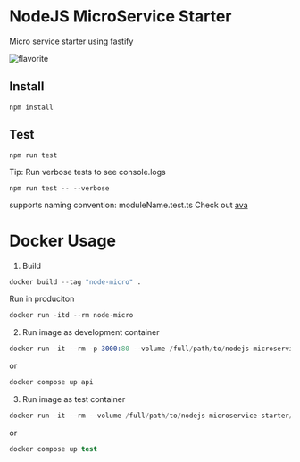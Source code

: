 # NodeJS MicroService Starter

Micro service starter using fastify

![flavorite](https://raw.githubusercontent.com/patomation/vanilla-starter/master/public/favicon.ico)

## Install

```
npm install
```

## Test

```
npm run test
```

Tip: Run verbose tests to see console.logs

```
npm run test -- --verbose
```

supports naming convention: moduleName.test.ts
Check out [ava](https://github.com/avajs/ava)

# Docker Usage

1. Build

```s
docker build --tag "node-micro" .
```

Run in produciton

```s
docker run -itd --rm node-micro
```

2. Run image as development container

```s
docker run -it --rm -p 3000:80 --volume /full/path/to/nodejs-microservice-starter/src:/app/src node-micro npm start
```

or

```s
docker compose up api
```

3. Run image as test container

```s
docker run -it --rm --volume /full/path/to/nodejs-microservice-starter/src:/app/src node-micro npm test
```

or

```s
docker compose up test
```
